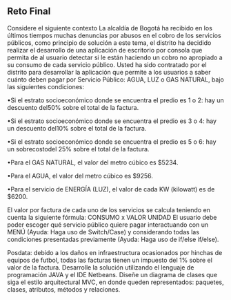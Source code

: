 ## Reto Final

Considere el siguiente contexto
La alcaldía de Bogotá ha recibido en los últimos tiempos muchas denuncias por abusos en el cobro de los servicios públicos, como principio de solución a este tema, el distrito ha decidido realizar el desarrollo de una aplicación de escritorio por consola que permita de al usuario detectar si le están haciendo un cobro no apropiado a su consumo de cada servicio público.
Usted ha sido contratado por el distrito para desarrollar la aplicación que permite a los usuarios a saber cuánto deben pagar por Servicio Público: AGUA, LUZ o GAS NATURAL, bajo las siguientes condiciones:

  •Si el estrato socioeconómico donde se encuentra el predio es 1 o 2: hay un descuento del50% sobre el total de la factura.

  •Si el estrato socioeconómico donde se encuentra el predio es 3 o 4: hay un descuento del10% sobre el total de la factura.
  
  •Si el estrato socioeconómico donde se encuentra el predio es 5 o 6: hay un sobrecostodel 25% sobre el total de la factura.

  •Para el GAS NATURAL, el valor del metro cúbico es $5234.

  •Para el AGUA, el valor del metro cúbico es $9256.

  •Para el servicio de ENERGÍA (LUZ), el valor de cada KW (kilowatt) es de $6200.

El valor por factura de cada uno de los servicios se calcula teniendo en cuenta la siguiente fórmula: CONSUMO x VALOR UNIDAD
El usuario debe poder escoger qué servicio público quiere pagar interactuando con un MENÚ (Ayuda: Haga uso de Switch/Case) y considerando todas las condiciones presentadas previamente (Ayuda: Haga uso de if/else if/else).

Posdata: debido a los daños en infraestructura ocasionados por hinchas de equipos de futbol, todas las facturas tienen un impuesto del 1% sobre el valor de la factura.
Desarrolle la solución utilizando el lenguaje de programación JAVA y el IDE Netbeans. Diseñe un diagrama de clases que siga el estilo arquitectural MVC, en donde queden representados: paquetes, clases, atributos, métodos y relaciones.

